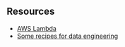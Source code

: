 ## Resources
- [AWS Lambda](https://github.com/noahgift/awslambda)
- [Some recipes for data engineering](https://github.com/noahgift/python-data-engineering-cookbook)